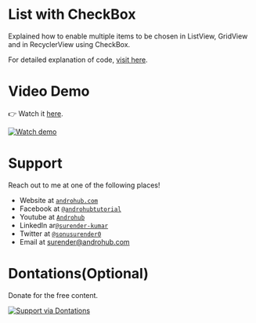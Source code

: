 # List with CheckBox
Explained how to enable multiple items to be chosen in ListView, GridView and in RecyclerView using CheckBox.

For detailed explanation of code, [visit here](http://www.androhub.com/android-listview-checkbox/).

# Video Demo
👉 Watch it <a href="https://youtu.be/F6Ysr7TyMew">here</a>.
<br>

[![Watch demo](http://i3.ytimg.com/vi/F6Ysr7TyMew/hqdefault.jpg)](https://youtu.be/F6Ysr7TyMew)

# Support
Reach out to me at one of the following places!

- Website at <a href="http://www.androhub.com/" target="_blank">`androhub.com`</a>
- Facebook at <a href="https://www.facebook.com/androhubtutorial/" target="_blank">`@androhubtutorial`</a>
- Youtube at <a href="https://www.youtube.com/channel/UCHJh3E9mtRzbM3WVVl9glJg" target="_blank">`Androhub`</a>
- LinkedIn ar<a href="https://www.linkedin.com/in/surender-kumar-681472a8?originalSubdomain=in" target="_blank">`@surender-kumar`</a>
- Twitter at <a href="https://twitter.com/sonusurender0/" target="_blank">`@sonusurender0`</a>
- Email at surender@androhub.com

# Dontations(Optional)
Donate for the free content.
<br>

[![Support via Dontations](https://www.paypalobjects.com/en_GB/i/btn/btn_donateCC_LG.gif)](https://www.paypal.com/cgi-bin/webscr?cmd=_donations&business=sonu.surendra0%40gmail.com&currency_code=USD&source=url)
